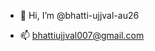 - 👋 Hi, I’m @bhatti-ujjval-au26

- 📫 bhattiujjval007@gmail.com

<!---
bhatti-ujjval-au26/bhatti-ujjval-au26 is a ✨ special ✨ repository because its `README.md` (this file) appears on your GitHub profile.
You can click the Preview link to take a look at your changes.
--->
